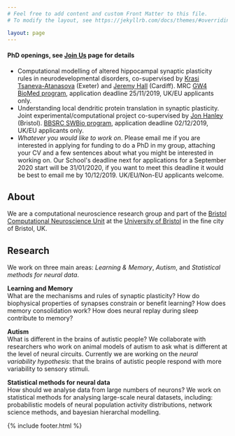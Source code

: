 ```yaml
---
# Feel free to add content and custom Front Matter to this file.
# To modify the layout, see https://jekyllrb.com/docs/themes/#overriding-theme-defaults

layout: page
---
```


#### PhD openings, see [Join Us](https://odonnellgroup.github.io/join/) page for details
- Computational modelling of altered hippocampal synaptic plasticity rules in neurodevelopmental disorders, co-supervised by [Krasi Tsaneva-Atanasova](https://emps.exeter.ac.uk/mathematics/staff/kt298) (Exeter) and [Jeremy Hall](https://www.cardiff.ac.uk/people/view/57718-hall-jeremy) (Cardiff). MRC [GW4 BioMed program](https://www.gw4biomed.ac.uk), application deadline 25/11/2019, UK/EU applicants only.
- Understanding local dendritic protein translation in synaptic plasticity. Joint experimental/computational project co-supervised by [Jon Hanley](https://hanleylab.site123.me) (Bristol). [BBSRC SWBio program](https://www.swbio.ac.uk), application deadline 02/12/2019, UK/EU applicants only.
- *Whatever you would like to work on*. Please email me if you are interested in applying for funding to do a PhD in my group, attaching your CV and a few sentences about what you might be interested in working on. Our School's deadline next for applications for a September 2020 start will be 31/01/2020, if you want to meet this deadline it would be best to email me by 10/12/2019. UK/EU/Non-EU applicants welcome.

## About ##

We are a computational neuroscience research group and part of the [Bristol Computational Neuroscience Unit](https://bristolcnu.github.io) at the [University of Bristol](http://www.bristol.ac.uk) in the fine city of Bristol, UK.

## Research ##
We work on three main areas: *Learning & Memory*, *Autism*, and *Statistical methods for neural data*.

**Learning and Memory**  
What are the mechanisms and rules of synaptic plasticity? How do biophysical properties of synapses constrain or benefit learning? How does memory consolidation work? How does neural replay during sleep contribute to memory?

**Autism**  
What is different in the brains of autistic people? We collaborate with researchers who work on animal models of autism to ask what is different at the level of neural circuits. Currently we are working on the *neural variability hypothesis*: that the brains of autistic people respond with more variability to sensory stimuli.

**Statistical methods for neural data**  
How should we analyse data from large numbers of neurons? We work on statistical methods for analysing large-scale neural datasets, including: probabilistic models of neural population activity distributions, network science methods, and bayesian hierarchal modelling.

{% include footer.html %}
